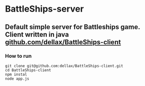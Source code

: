 # BattleShips-server
Default simple server for Battleships game.   
Client written in java [github.com/dellax/BattleShips-client](https://github.com/dellax/BattleShips-client)  
---
### How to run
```
git clone git@github.com:dellax/BattleShips-client.git
cd BattleShips-client
npm instal 
node app.js
```
